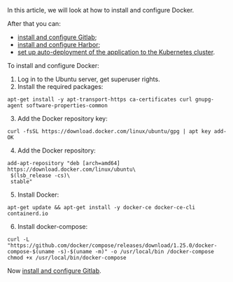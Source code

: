 In this article, we will look at how to install and configure Docker.

After that you can:

- [install and configure Gitlab](/en/additionals/cases/cases-gitlab/case-gitlab);
- [install and configure Harbor](/en/additionals/cases/cases-gitlab/case-harbor);
- [set up auto-deployment of the application to the Kubernetes cluster](/en/additionals/cases/cases-gitlab/case-k8s-app).

To install and configure Docker:

1. Log in to the Ubuntu server, get superuser rights.
2. Install the required packages:

```
apt-get install -y apt-transport-https ca-certificates curl gnupg-agent software-properties-common
```

3. Add the Docker repository key:

```
curl -fsSL https://download.docker.com/linux/ubuntu/gpg | apt key add-
OK
```

4. Add the Docker repository:

```
add-apt-repository "deb [arch=amd64] https://download.docker.com/linux/ubuntu\
 $(lsb_release -cs)\
 stable"
```

5. Install Docker:

```
apt-get update && apt-get install -y docker-ce docker-ce-cli containerd.io
```

6. Install docker-compose:

```
curl -L "https://github.com/docker/compose/releases/download/1.25.0/docker-compose-$(uname -s)-$(uname -m)" -o /usr/local/bin /docker-compose
chmod +x /usr/local/bin/docker-compose
```

Now [install and configure Gitlab](/en/additionals/cases/cases-gitlab/case-gitlab).
